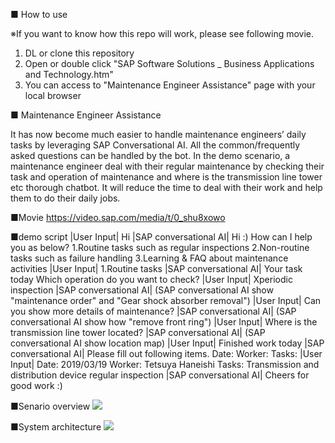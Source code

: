 ■ How to use

※If you want to know how this repo will work, please see following movie.
1. DL or clone this repository
2. Open or double click "SAP Software Solutions _ Business Applications and Technology.htm"
3. You can access to "Maintenance Engineer Assistance" page with your local browser

■ Maintenance Engineer Assistance

It has now become much easier to handle maintenance engineers’ daily tasks by leveraging SAP Conversational AI. All the common/frequently asked questions can be handled by the bot. In the demo scenario, a maintenance engineer deal with their regular maintenance by checking their task and operation of maintenance and where is the transmission line tower etc thorough chatbot.
It will reduce the time to deal with their work and help them to do their daily jobs.

■Movie
https://video.sap.com/media/t/0_shu8xowo

■demo script
|User Input|
    Hi
|SAP conversational AI|
    Hi :)
    How can I help you as below?
    1.Routine tasks such as regular inspections
    2.Non-routine tasks such as failure handling
    3.Learning & FAQ about maintenance activities
|User Input|
    1.Routine tasks
|SAP conversational AI|
    Your task today
    Which operation do you want to check?
|User Input|
    Xperiodic inspection
|SAP conversational AI|
    (SAP conversational AI show "maintenance order" and "Gear shock absorber removal")
|User Input|
    Can you show more details of maintenance?
|SAP conversational AI|
    (SAP conversational AI show how "remove front ring")
|User Input|
    Where is the transmission line tower located?
|SAP conversational AI|
    (SAP conversational AI show location map)
|User Input|
    Finished work today
|SAP conversational AI|
    Please fill out following items.
    Date: 
    Worker: 
    Tasks: 
|User Input|
    Date: 2019/03/19
    Worker: Tetsuya Haneishi
    Tasks: Transmission and distribution device regular inspection
|SAP conversational AI|
    Cheers for good work :)



■Senario overview
<img src="https://user-images.githubusercontent.com/3624147/54671120-99143180-4b38-11e9-914f-3f5a9105f12b.png">


■System architecture 
<img src="https://user-images.githubusercontent.com/3624147/54806393-34361400-4cbd-11e9-84e2-addb2b5db362.png">
